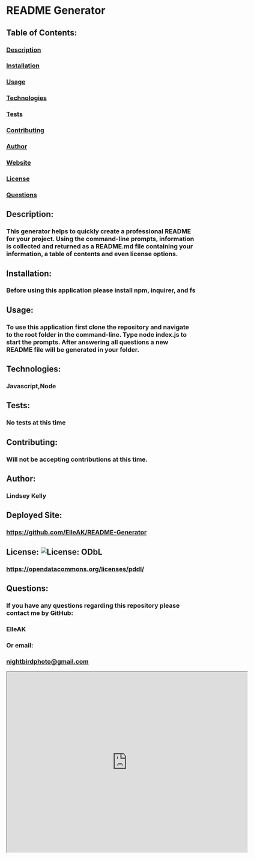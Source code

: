   # README Generator

  ## Table of Contents:
  ### [Description](#description)
  ### [Installation](#installation)
  ### [Usage](#usage)
  ### [Technologies](#technologies)
  ### [Tests](#test)
  ### [Contributing](#contributing)
  ### [Author](#author)
  ### [Website](#link)
  ### [License](#license)
  ### [Questions](#questions)

  ## Description:
  ### This generator helps to quickly create a professional README for your project. Using the command-line prompts, information is collected and returned as a README.md file containing your information, a table of contents and even license options.

  ## Installation:
  ### Before using this application please install npm, inquirer, and fs

  ## Usage:
  ### To use this application first clone the repository and navigate to the root folder in the command-line. Type node index.js to start the prompts. After answering all questions a new README file will be generated in your folder.

  ## Technologies:
  ### Javascript,Node

  ## Tests:
  ### No tests at this time

  ## Contributing:
  ### Will not be accepting contributions at this time.
  
  ## Author:
  ### Lindsey Kelly

  ## Deployed Site:
  ### https://github.com/ElleAK/README-Generator

  ## License: ![License: ODbL](https://img.shields.io/badge/License-PDDL-brightgreen.svg)
  ### https://opendatacommons.org/licenses/pddl/

  ## Questions:
  ### If you have any questions regarding this repository please contact me by GitHub:
  ### ElleAK
  ### Or email:
  ### nightbirdphoto@gmail.com

<iframe src="https://drive.google.com/file/d/1ODnrIXDhs47o6Q99hqLGeM-HOlIM_6Mw/preview" width="640" height="480"></iframe>

